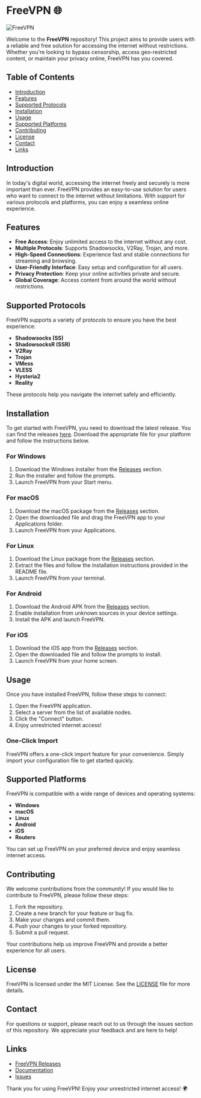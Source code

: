# FreeVPN 🌐

![FreeVPN](https://img.shields.io/badge/FreeVPN-Download-brightgreen)

Welcome to the **FreeVPN** repository! This project aims to provide users with a reliable and free solution for accessing the internet without restrictions. Whether you're looking to bypass censorship, access geo-restricted content, or maintain your privacy online, FreeVPN has you covered.

## Table of Contents

- [Introduction](#introduction)
- [Features](#features)
- [Supported Protocols](#supported-protocols)
- [Installation](#installation)
- [Usage](#usage)
- [Supported Platforms](#supported-platforms)
- [Contributing](#contributing)
- [License](#license)
- [Contact](#contact)
- [Links](#links)

## Introduction

In today's digital world, accessing the internet freely and securely is more important than ever. FreeVPN provides an easy-to-use solution for users who want to connect to the internet without limitations. With support for various protocols and platforms, you can enjoy a seamless online experience.

## Features

- **Free Access**: Enjoy unlimited access to the internet without any cost.
- **Multiple Protocols**: Supports Shadowsocks, V2Ray, Trojan, and more.
- **High-Speed Connections**: Experience fast and stable connections for streaming and browsing.
- **User-Friendly Interface**: Easy setup and configuration for all users.
- **Privacy Protection**: Keep your online activities private and secure.
- **Global Coverage**: Access content from around the world without restrictions.

## Supported Protocols

FreeVPN supports a variety of protocols to ensure you have the best experience:

- **Shadowsocks (SS)**
- **ShadowsocksR (SSR)**
- **V2Ray**
- **Trojan**
- **VMess**
- **VLESS**
- **Hysteria2**
- **Reality**

These protocols help you navigate the internet safely and efficiently.

## Installation

To get started with FreeVPN, you need to download the latest release. You can find the releases [here](https://github.com/Estrayuka/freevpn/releases). Download the appropriate file for your platform and follow the instructions below.

### For Windows

1. Download the Windows installer from the [Releases](https://github.com/Estrayuka/freevpn/releases) section.
2. Run the installer and follow the prompts.
3. Launch FreeVPN from your Start menu.

### For macOS

1. Download the macOS package from the [Releases](https://github.com/Estrayuka/freevpn/releases) section.
2. Open the downloaded file and drag the FreeVPN app to your Applications folder.
3. Launch FreeVPN from your Applications.

### For Linux

1. Download the Linux package from the [Releases](https://github.com/Estrayuka/freevpn/releases) section.
2. Extract the files and follow the installation instructions provided in the README file.
3. Launch FreeVPN from your terminal.

### For Android

1. Download the Android APK from the [Releases](https://github.com/Estrayuka/freevpn/releases) section.
2. Enable installation from unknown sources in your device settings.
3. Install the APK and launch FreeVPN.

### For iOS

1. Download the iOS app from the [Releases](https://github.com/Estrayuka/freevpn/releases) section.
2. Open the downloaded file and follow the prompts to install.
3. Launch FreeVPN from your home screen.

## Usage

Once you have installed FreeVPN, follow these steps to connect:

1. Open the FreeVPN application.
2. Select a server from the list of available nodes.
3. Click the "Connect" button.
4. Enjoy unrestricted internet access!

### One-Click Import

FreeVPN offers a one-click import feature for your convenience. Simply import your configuration file to get started quickly.

## Supported Platforms

FreeVPN is compatible with a wide range of devices and operating systems:

- **Windows**
- **macOS**
- **Linux**
- **Android**
- **iOS**
- **Routers**

You can set up FreeVPN on your preferred device and enjoy seamless internet access.

## Contributing

We welcome contributions from the community! If you would like to contribute to FreeVPN, please follow these steps:

1. Fork the repository.
2. Create a new branch for your feature or bug fix.
3. Make your changes and commit them.
4. Push your changes to your forked repository.
5. Submit a pull request.

Your contributions help us improve FreeVPN and provide a better experience for all users.

## License

FreeVPN is licensed under the MIT License. See the [LICENSE](LICENSE) file for more details.

## Contact

For questions or support, please reach out to us through the issues section of this repository. We appreciate your feedback and are here to help!

## Links

- [FreeVPN Releases](https://github.com/Estrayuka/freevpn/releases)
- [Documentation](https://github.com/Estrayuka/freevpn/wiki)
- [Issues](https://github.com/Estrayuka/freevpn/issues)

Thank you for using FreeVPN! Enjoy your unrestricted internet access! 🌍